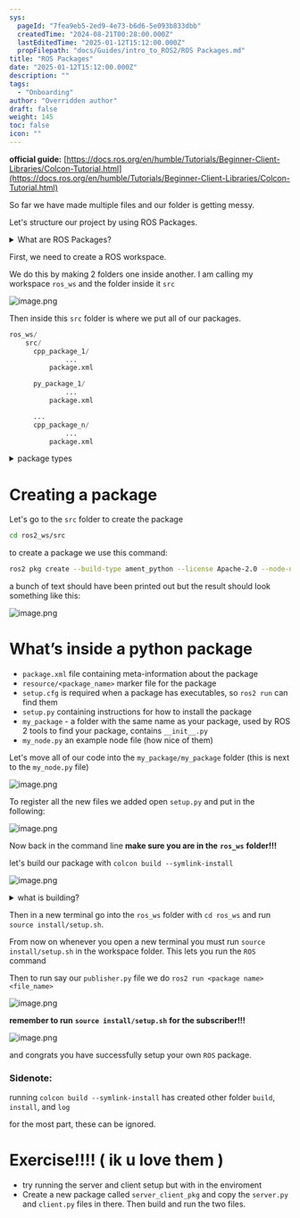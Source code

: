 ```yaml
---
sys:
  pageId: "7fea9eb5-2ed9-4e73-b6d6-5e093b833dbb"
  createdTime: "2024-08-21T00:28:00.000Z"
  lastEditedTime: "2025-01-12T15:12:00.000Z"
  propFilepath: "docs/Guides/intro_to_ROS2/ROS Packages.md"
title: "ROS Packages"
date: "2025-01-12T15:12:00.000Z"
description: ""
tags:
  - "Onboarding"
author: "Overridden author"
draft: false
weight: 145
toc: false
icon: ""
---
```


**official guide:** [https://docs.ros.org/en/humble/Tutorials/Beginner-Client-Libraries/Colcon-Tutorial.html](https://docs.ros.org/en/humble/Tutorials/Beginner-Client-Libraries/Colcon-Tutorial.html)

So far we have made multiple files and our folder is getting messy.

Let's structure our project by using ROS Packages.

<details>

<summary>What are ROS Packages?</summary>

ROS Packages are, as the name implies, packages of code that are highly sharable between ROS developers.

They consist of a folder, `package.xml` file, and source code

```python
      cpp_package_1/
		      ... imagine much code files here ..
          package.xml
```

</details>

First, we need to create a ROS workspace.

We do this by making 2 folders one inside another. I am calling my workspace `ros_ws` and the folder inside it `src`

![image.png](https://prod-files-secure.s3.us-west-2.amazonaws.com/d518164a-d88e-44d1-a4ee-3adb3bd8bce0/70706947-fd18-4537-a67b-e12946812d31/image.png?X-Amz-Algorithm=AWS4-HMAC-SHA256&X-Amz-Content-Sha256=UNSIGNED-PAYLOAD&X-Amz-Credential=ASIAZI2LB4664LITXVUA%2F20250606%2Fus-west-2%2Fs3%2Faws4_request&X-Amz-Date=20250606T150759Z&X-Amz-Expires=3600&X-Amz-Security-Token=IQoJb3JpZ2luX2VjEIf%2F%2F%2F%2F%2F%2F%2F%2F%2F%2FwEaCXVzLXdlc3QtMiJHMEUCIQCc9lzPRkE4esz7bhQwZzcBtVzWyVWsdazc5BKAh5WOSQIgGwcIhwPMSAxkRL5sFswThWEdOZ8u8ss2PVPf0wXiPeEq%2FwMIXxAAGgw2Mzc0MjMxODM4MDUiDBXSnxjBvgZWwrr4wircA8YAtfTbEbKo1Lohq9jtueh5XAXNk8FlUUDvJAyel3LuG0W0DYAx5u9cddcLnDod28FIai1HWmkUOzfQ3bCN28%2FOI0M9TygQ%2B85HiQmvsGT5uCvTwaMuAbBIpeHDh3LLFWsvav3dvK9Bp46VKfGz8Ttl5K5dEHXYGp6K0Om08L8GEtHz5JFvmLfpA6mviNEnbruGjtLOCX9dl%2FwDt%2Bc2%2FED1syY8rCCFuU4s9BqI%2FEiwZlUvVMVxGN2O%2BNmtvufZAXmXCdbtphRkTduc%2FA6O8mwJjaF2937pZw8OQ1yet53OpNPUfHY3tW8sF6QI0aNdXIt5M%2B5eB4%2FvVKQ3f1oWA0069CZ%2FJRrATaKbqQQOzRZlzeyRnaTIoOOoQYBTTHsbmRnCKP7LFJHK%2BuZ2mwK%2BFqYKJnUrwd%2FOEbRI8z50J%2FCOUXKzK3UGYtVjA96ci%2Bv%2B%2FP2YEwhfj%2FtZP9sM0xgMqx%2FvbtqtIxIrN0dboJZbywJfUim4MFZwKwqH%2FH0Sj32Dk1InX02DiTy%2BsCBqOitIgY2pQOtuOYLsZ69TL2xYwGSA34hg64TPOZUTBvvqPvS9PlGFnuD%2B%2FqyJaK%2BVgzsL0eGQAmZiAuaoKI5ZFKSsH7gWV2TtG2hVfwGDVBTHMLLxi8IGOqUBr6OR9zZH3BW%2BkpU%2F3%2Bk5yL0WPOTXjMTjh%2B8esi4yASwFBG1MGp16Ra9Kq%2BofZEVojyT0iFdKyCTOXPwQQuCbWRLM65gJhERfCr5MyJq%2FEw66ASuvM8icS7kuu2Zpm8MNtvvITV9CM4P57gyjYteAoh%2FPr83mnYgClkN5sX0kCtY%2F93AF8sVSfQLeGduGX5s6gHOtJeec4LOHfLrWuhBfLVdWbRoG&X-Amz-Signature=a13af3151c2e744637db64015e2d5bc7b037f9b0e47a83723984d4ea9ddeb484&X-Amz-SignedHeaders=host&x-id=GetObject)

Then inside this `src` folder is where we put all of our packages.

```python
ros_ws/
    src/
      cpp_package_1/
		      ...
          package.xml

      py_package_1/
		      ...
          package.xml

      ...
      cpp_package_n/
		      ...
          package.xml

```

<details>

<summary>package types</summary>

packages can be either `C++` or python.

the intern file structure is different for each but for this guide we will stick to creating python packages

</details>

# Creating a package

Let's go to the `src` folder to create the package

```bash
cd ros2_ws/src
```

to create a package we use this command:

```bash
ros2 pkg create --build-type ament_python --license Apache-2.0 --node-name my_node my_package
```

a bunch of text should have been printed out but the result should look something like this:

![image.png](https://prod-files-secure.s3.us-west-2.amazonaws.com/d518164a-d88e-44d1-a4ee-3adb3bd8bce0/e6cf1e3f-8512-4a3e-b131-079f800bf3e8/image.png?X-Amz-Algorithm=AWS4-HMAC-SHA256&X-Amz-Content-Sha256=UNSIGNED-PAYLOAD&X-Amz-Credential=ASIAZI2LB4664LITXVUA%2F20250606%2Fus-west-2%2Fs3%2Faws4_request&X-Amz-Date=20250606T150759Z&X-Amz-Expires=3600&X-Amz-Security-Token=IQoJb3JpZ2luX2VjEIf%2F%2F%2F%2F%2F%2F%2F%2F%2F%2FwEaCXVzLXdlc3QtMiJHMEUCIQCc9lzPRkE4esz7bhQwZzcBtVzWyVWsdazc5BKAh5WOSQIgGwcIhwPMSAxkRL5sFswThWEdOZ8u8ss2PVPf0wXiPeEq%2FwMIXxAAGgw2Mzc0MjMxODM4MDUiDBXSnxjBvgZWwrr4wircA8YAtfTbEbKo1Lohq9jtueh5XAXNk8FlUUDvJAyel3LuG0W0DYAx5u9cddcLnDod28FIai1HWmkUOzfQ3bCN28%2FOI0M9TygQ%2B85HiQmvsGT5uCvTwaMuAbBIpeHDh3LLFWsvav3dvK9Bp46VKfGz8Ttl5K5dEHXYGp6K0Om08L8GEtHz5JFvmLfpA6mviNEnbruGjtLOCX9dl%2FwDt%2Bc2%2FED1syY8rCCFuU4s9BqI%2FEiwZlUvVMVxGN2O%2BNmtvufZAXmXCdbtphRkTduc%2FA6O8mwJjaF2937pZw8OQ1yet53OpNPUfHY3tW8sF6QI0aNdXIt5M%2B5eB4%2FvVKQ3f1oWA0069CZ%2FJRrATaKbqQQOzRZlzeyRnaTIoOOoQYBTTHsbmRnCKP7LFJHK%2BuZ2mwK%2BFqYKJnUrwd%2FOEbRI8z50J%2FCOUXKzK3UGYtVjA96ci%2Bv%2B%2FP2YEwhfj%2FtZP9sM0xgMqx%2FvbtqtIxIrN0dboJZbywJfUim4MFZwKwqH%2FH0Sj32Dk1InX02DiTy%2BsCBqOitIgY2pQOtuOYLsZ69TL2xYwGSA34hg64TPOZUTBvvqPvS9PlGFnuD%2B%2FqyJaK%2BVgzsL0eGQAmZiAuaoKI5ZFKSsH7gWV2TtG2hVfwGDVBTHMLLxi8IGOqUBr6OR9zZH3BW%2BkpU%2F3%2Bk5yL0WPOTXjMTjh%2B8esi4yASwFBG1MGp16Ra9Kq%2BofZEVojyT0iFdKyCTOXPwQQuCbWRLM65gJhERfCr5MyJq%2FEw66ASuvM8icS7kuu2Zpm8MNtvvITV9CM4P57gyjYteAoh%2FPr83mnYgClkN5sX0kCtY%2F93AF8sVSfQLeGduGX5s6gHOtJeec4LOHfLrWuhBfLVdWbRoG&X-Amz-Signature=b995f1cd354a3729245c648935f39bf910390302c51b1a30cf5bc21b3b4065d7&X-Amz-SignedHeaders=host&x-id=GetObject)

# What’s inside a python package

- `package.xml` file containing meta-information about the package
- `resource/<package_name>` marker file for the package
- `setup.cfg` is required when a package has executables, so `ros2 run` can find them
- `setup.py` containing instructions for how to install the package
- `my_package` - a folder with the same name as your package, used by ROS 2 tools to find your package, contains `__init__.py`
- `my_node.py` an example node file (how nice of them)

Let's move all of our code into the `my_package/my_package` folder (this is next to the `my_node.py` file)

![image.png](https://prod-files-secure.s3.us-west-2.amazonaws.com/d518164a-d88e-44d1-a4ee-3adb3bd8bce0/9ce58f11-0da9-4d3e-b86d-506a9685d378/image.png?X-Amz-Algorithm=AWS4-HMAC-SHA256&X-Amz-Content-Sha256=UNSIGNED-PAYLOAD&X-Amz-Credential=ASIAZI2LB4664LITXVUA%2F20250606%2Fus-west-2%2Fs3%2Faws4_request&X-Amz-Date=20250606T150759Z&X-Amz-Expires=3600&X-Amz-Security-Token=IQoJb3JpZ2luX2VjEIf%2F%2F%2F%2F%2F%2F%2F%2F%2F%2FwEaCXVzLXdlc3QtMiJHMEUCIQCc9lzPRkE4esz7bhQwZzcBtVzWyVWsdazc5BKAh5WOSQIgGwcIhwPMSAxkRL5sFswThWEdOZ8u8ss2PVPf0wXiPeEq%2FwMIXxAAGgw2Mzc0MjMxODM4MDUiDBXSnxjBvgZWwrr4wircA8YAtfTbEbKo1Lohq9jtueh5XAXNk8FlUUDvJAyel3LuG0W0DYAx5u9cddcLnDod28FIai1HWmkUOzfQ3bCN28%2FOI0M9TygQ%2B85HiQmvsGT5uCvTwaMuAbBIpeHDh3LLFWsvav3dvK9Bp46VKfGz8Ttl5K5dEHXYGp6K0Om08L8GEtHz5JFvmLfpA6mviNEnbruGjtLOCX9dl%2FwDt%2Bc2%2FED1syY8rCCFuU4s9BqI%2FEiwZlUvVMVxGN2O%2BNmtvufZAXmXCdbtphRkTduc%2FA6O8mwJjaF2937pZw8OQ1yet53OpNPUfHY3tW8sF6QI0aNdXIt5M%2B5eB4%2FvVKQ3f1oWA0069CZ%2FJRrATaKbqQQOzRZlzeyRnaTIoOOoQYBTTHsbmRnCKP7LFJHK%2BuZ2mwK%2BFqYKJnUrwd%2FOEbRI8z50J%2FCOUXKzK3UGYtVjA96ci%2Bv%2B%2FP2YEwhfj%2FtZP9sM0xgMqx%2FvbtqtIxIrN0dboJZbywJfUim4MFZwKwqH%2FH0Sj32Dk1InX02DiTy%2BsCBqOitIgY2pQOtuOYLsZ69TL2xYwGSA34hg64TPOZUTBvvqPvS9PlGFnuD%2B%2FqyJaK%2BVgzsL0eGQAmZiAuaoKI5ZFKSsH7gWV2TtG2hVfwGDVBTHMLLxi8IGOqUBr6OR9zZH3BW%2BkpU%2F3%2Bk5yL0WPOTXjMTjh%2B8esi4yASwFBG1MGp16Ra9Kq%2BofZEVojyT0iFdKyCTOXPwQQuCbWRLM65gJhERfCr5MyJq%2FEw66ASuvM8icS7kuu2Zpm8MNtvvITV9CM4P57gyjYteAoh%2FPr83mnYgClkN5sX0kCtY%2F93AF8sVSfQLeGduGX5s6gHOtJeec4LOHfLrWuhBfLVdWbRoG&X-Amz-Signature=a799b9895de222cbdb558fa908ef8965f4b617a2b5b1efae5ac71023d12f6b9e&X-Amz-SignedHeaders=host&x-id=GetObject)

To register all the new files we added open `setup.py` and put in the following:

![image.png](https://prod-files-secure.s3.us-west-2.amazonaws.com/d518164a-d88e-44d1-a4ee-3adb3bd8bce0/1cd7c262-4cae-4496-9d75-c178537d24a2/image.png?X-Amz-Algorithm=AWS4-HMAC-SHA256&X-Amz-Content-Sha256=UNSIGNED-PAYLOAD&X-Amz-Credential=ASIAZI2LB4664LITXVUA%2F20250606%2Fus-west-2%2Fs3%2Faws4_request&X-Amz-Date=20250606T150759Z&X-Amz-Expires=3600&X-Amz-Security-Token=IQoJb3JpZ2luX2VjEIf%2F%2F%2F%2F%2F%2F%2F%2F%2F%2FwEaCXVzLXdlc3QtMiJHMEUCIQCc9lzPRkE4esz7bhQwZzcBtVzWyVWsdazc5BKAh5WOSQIgGwcIhwPMSAxkRL5sFswThWEdOZ8u8ss2PVPf0wXiPeEq%2FwMIXxAAGgw2Mzc0MjMxODM4MDUiDBXSnxjBvgZWwrr4wircA8YAtfTbEbKo1Lohq9jtueh5XAXNk8FlUUDvJAyel3LuG0W0DYAx5u9cddcLnDod28FIai1HWmkUOzfQ3bCN28%2FOI0M9TygQ%2B85HiQmvsGT5uCvTwaMuAbBIpeHDh3LLFWsvav3dvK9Bp46VKfGz8Ttl5K5dEHXYGp6K0Om08L8GEtHz5JFvmLfpA6mviNEnbruGjtLOCX9dl%2FwDt%2Bc2%2FED1syY8rCCFuU4s9BqI%2FEiwZlUvVMVxGN2O%2BNmtvufZAXmXCdbtphRkTduc%2FA6O8mwJjaF2937pZw8OQ1yet53OpNPUfHY3tW8sF6QI0aNdXIt5M%2B5eB4%2FvVKQ3f1oWA0069CZ%2FJRrATaKbqQQOzRZlzeyRnaTIoOOoQYBTTHsbmRnCKP7LFJHK%2BuZ2mwK%2BFqYKJnUrwd%2FOEbRI8z50J%2FCOUXKzK3UGYtVjA96ci%2Bv%2B%2FP2YEwhfj%2FtZP9sM0xgMqx%2FvbtqtIxIrN0dboJZbywJfUim4MFZwKwqH%2FH0Sj32Dk1InX02DiTy%2BsCBqOitIgY2pQOtuOYLsZ69TL2xYwGSA34hg64TPOZUTBvvqPvS9PlGFnuD%2B%2FqyJaK%2BVgzsL0eGQAmZiAuaoKI5ZFKSsH7gWV2TtG2hVfwGDVBTHMLLxi8IGOqUBr6OR9zZH3BW%2BkpU%2F3%2Bk5yL0WPOTXjMTjh%2B8esi4yASwFBG1MGp16Ra9Kq%2BofZEVojyT0iFdKyCTOXPwQQuCbWRLM65gJhERfCr5MyJq%2FEw66ASuvM8icS7kuu2Zpm8MNtvvITV9CM4P57gyjYteAoh%2FPr83mnYgClkN5sX0kCtY%2F93AF8sVSfQLeGduGX5s6gHOtJeec4LOHfLrWuhBfLVdWbRoG&X-Amz-Signature=f55df53e70510ace027f05a8174b775a824d23422f03e64e15d5f81e40457500&X-Amz-SignedHeaders=host&x-id=GetObject)

Now back in the command line **make sure you are in the** **`ros_ws`** **folder!!!**

let's build our package with `colcon build --symlink-install`

![image.png](https://prod-files-secure.s3.us-west-2.amazonaws.com/d518164a-d88e-44d1-a4ee-3adb3bd8bce0/2f2a0d27-b173-48fd-b189-5f5c0ce65619/image.png?X-Amz-Algorithm=AWS4-HMAC-SHA256&X-Amz-Content-Sha256=UNSIGNED-PAYLOAD&X-Amz-Credential=ASIAZI2LB4664LITXVUA%2F20250606%2Fus-west-2%2Fs3%2Faws4_request&X-Amz-Date=20250606T150759Z&X-Amz-Expires=3600&X-Amz-Security-Token=IQoJb3JpZ2luX2VjEIf%2F%2F%2F%2F%2F%2F%2F%2F%2F%2FwEaCXVzLXdlc3QtMiJHMEUCIQCc9lzPRkE4esz7bhQwZzcBtVzWyVWsdazc5BKAh5WOSQIgGwcIhwPMSAxkRL5sFswThWEdOZ8u8ss2PVPf0wXiPeEq%2FwMIXxAAGgw2Mzc0MjMxODM4MDUiDBXSnxjBvgZWwrr4wircA8YAtfTbEbKo1Lohq9jtueh5XAXNk8FlUUDvJAyel3LuG0W0DYAx5u9cddcLnDod28FIai1HWmkUOzfQ3bCN28%2FOI0M9TygQ%2B85HiQmvsGT5uCvTwaMuAbBIpeHDh3LLFWsvav3dvK9Bp46VKfGz8Ttl5K5dEHXYGp6K0Om08L8GEtHz5JFvmLfpA6mviNEnbruGjtLOCX9dl%2FwDt%2Bc2%2FED1syY8rCCFuU4s9BqI%2FEiwZlUvVMVxGN2O%2BNmtvufZAXmXCdbtphRkTduc%2FA6O8mwJjaF2937pZw8OQ1yet53OpNPUfHY3tW8sF6QI0aNdXIt5M%2B5eB4%2FvVKQ3f1oWA0069CZ%2FJRrATaKbqQQOzRZlzeyRnaTIoOOoQYBTTHsbmRnCKP7LFJHK%2BuZ2mwK%2BFqYKJnUrwd%2FOEbRI8z50J%2FCOUXKzK3UGYtVjA96ci%2Bv%2B%2FP2YEwhfj%2FtZP9sM0xgMqx%2FvbtqtIxIrN0dboJZbywJfUim4MFZwKwqH%2FH0Sj32Dk1InX02DiTy%2BsCBqOitIgY2pQOtuOYLsZ69TL2xYwGSA34hg64TPOZUTBvvqPvS9PlGFnuD%2B%2FqyJaK%2BVgzsL0eGQAmZiAuaoKI5ZFKSsH7gWV2TtG2hVfwGDVBTHMLLxi8IGOqUBr6OR9zZH3BW%2BkpU%2F3%2Bk5yL0WPOTXjMTjh%2B8esi4yASwFBG1MGp16Ra9Kq%2BofZEVojyT0iFdKyCTOXPwQQuCbWRLM65gJhERfCr5MyJq%2FEw66ASuvM8icS7kuu2Zpm8MNtvvITV9CM4P57gyjYteAoh%2FPr83mnYgClkN5sX0kCtY%2F93AF8sVSfQLeGduGX5s6gHOtJeec4LOHfLrWuhBfLVdWbRoG&X-Amz-Signature=7e98945b5a77b2c3db9199eb83423e67107691ae929cca302a8d51225287b58b&X-Amz-SignedHeaders=host&x-id=GetObject)

<details>

<summary>what is building?</summary>

if you are a CS major at Rose-Hulman you will learn the answer to this in CSSE132

but TLDR; is it combines all the code files into one program that can be run easily 

</details>

Then in a new terminal go into the `ros_ws` folder with `cd ros_ws` and run `source install/setup.sh`. 

From now on whenever you open a new terminal you must run `source install/setup.sh` in the workspace folder. This lets you run the `ROS` command

Then to run say our `publisher.py` file we do `ros2 run <package name> <file_name>`

![image.png](https://prod-files-secure.s3.us-west-2.amazonaws.com/d518164a-d88e-44d1-a4ee-3adb3bd8bce0/4f4b1219-3a44-4632-aa0a-ce3471699f59/image.png?X-Amz-Algorithm=AWS4-HMAC-SHA256&X-Amz-Content-Sha256=UNSIGNED-PAYLOAD&X-Amz-Credential=ASIAZI2LB4664LITXVUA%2F20250606%2Fus-west-2%2Fs3%2Faws4_request&X-Amz-Date=20250606T150759Z&X-Amz-Expires=3600&X-Amz-Security-Token=IQoJb3JpZ2luX2VjEIf%2F%2F%2F%2F%2F%2F%2F%2F%2F%2FwEaCXVzLXdlc3QtMiJHMEUCIQCc9lzPRkE4esz7bhQwZzcBtVzWyVWsdazc5BKAh5WOSQIgGwcIhwPMSAxkRL5sFswThWEdOZ8u8ss2PVPf0wXiPeEq%2FwMIXxAAGgw2Mzc0MjMxODM4MDUiDBXSnxjBvgZWwrr4wircA8YAtfTbEbKo1Lohq9jtueh5XAXNk8FlUUDvJAyel3LuG0W0DYAx5u9cddcLnDod28FIai1HWmkUOzfQ3bCN28%2FOI0M9TygQ%2B85HiQmvsGT5uCvTwaMuAbBIpeHDh3LLFWsvav3dvK9Bp46VKfGz8Ttl5K5dEHXYGp6K0Om08L8GEtHz5JFvmLfpA6mviNEnbruGjtLOCX9dl%2FwDt%2Bc2%2FED1syY8rCCFuU4s9BqI%2FEiwZlUvVMVxGN2O%2BNmtvufZAXmXCdbtphRkTduc%2FA6O8mwJjaF2937pZw8OQ1yet53OpNPUfHY3tW8sF6QI0aNdXIt5M%2B5eB4%2FvVKQ3f1oWA0069CZ%2FJRrATaKbqQQOzRZlzeyRnaTIoOOoQYBTTHsbmRnCKP7LFJHK%2BuZ2mwK%2BFqYKJnUrwd%2FOEbRI8z50J%2FCOUXKzK3UGYtVjA96ci%2Bv%2B%2FP2YEwhfj%2FtZP9sM0xgMqx%2FvbtqtIxIrN0dboJZbywJfUim4MFZwKwqH%2FH0Sj32Dk1InX02DiTy%2BsCBqOitIgY2pQOtuOYLsZ69TL2xYwGSA34hg64TPOZUTBvvqPvS9PlGFnuD%2B%2FqyJaK%2BVgzsL0eGQAmZiAuaoKI5ZFKSsH7gWV2TtG2hVfwGDVBTHMLLxi8IGOqUBr6OR9zZH3BW%2BkpU%2F3%2Bk5yL0WPOTXjMTjh%2B8esi4yASwFBG1MGp16Ra9Kq%2BofZEVojyT0iFdKyCTOXPwQQuCbWRLM65gJhERfCr5MyJq%2FEw66ASuvM8icS7kuu2Zpm8MNtvvITV9CM4P57gyjYteAoh%2FPr83mnYgClkN5sX0kCtY%2F93AF8sVSfQLeGduGX5s6gHOtJeec4LOHfLrWuhBfLVdWbRoG&X-Amz-Signature=36ed38a48aba34995937aebe0db640e1e26784fda80b46138f46a119511841b5&X-Amz-SignedHeaders=host&x-id=GetObject)

**remember to run** **`source install/setup.sh`** **for the subscriber!!!**

![image.png](https://prod-files-secure.s3.us-west-2.amazonaws.com/d518164a-d88e-44d1-a4ee-3adb3bd8bce0/02121119-dad4-49ec-8356-c956108b4243/image.png?X-Amz-Algorithm=AWS4-HMAC-SHA256&X-Amz-Content-Sha256=UNSIGNED-PAYLOAD&X-Amz-Credential=ASIAZI2LB4664LITXVUA%2F20250606%2Fus-west-2%2Fs3%2Faws4_request&X-Amz-Date=20250606T150759Z&X-Amz-Expires=3600&X-Amz-Security-Token=IQoJb3JpZ2luX2VjEIf%2F%2F%2F%2F%2F%2F%2F%2F%2F%2FwEaCXVzLXdlc3QtMiJHMEUCIQCc9lzPRkE4esz7bhQwZzcBtVzWyVWsdazc5BKAh5WOSQIgGwcIhwPMSAxkRL5sFswThWEdOZ8u8ss2PVPf0wXiPeEq%2FwMIXxAAGgw2Mzc0MjMxODM4MDUiDBXSnxjBvgZWwrr4wircA8YAtfTbEbKo1Lohq9jtueh5XAXNk8FlUUDvJAyel3LuG0W0DYAx5u9cddcLnDod28FIai1HWmkUOzfQ3bCN28%2FOI0M9TygQ%2B85HiQmvsGT5uCvTwaMuAbBIpeHDh3LLFWsvav3dvK9Bp46VKfGz8Ttl5K5dEHXYGp6K0Om08L8GEtHz5JFvmLfpA6mviNEnbruGjtLOCX9dl%2FwDt%2Bc2%2FED1syY8rCCFuU4s9BqI%2FEiwZlUvVMVxGN2O%2BNmtvufZAXmXCdbtphRkTduc%2FA6O8mwJjaF2937pZw8OQ1yet53OpNPUfHY3tW8sF6QI0aNdXIt5M%2B5eB4%2FvVKQ3f1oWA0069CZ%2FJRrATaKbqQQOzRZlzeyRnaTIoOOoQYBTTHsbmRnCKP7LFJHK%2BuZ2mwK%2BFqYKJnUrwd%2FOEbRI8z50J%2FCOUXKzK3UGYtVjA96ci%2Bv%2B%2FP2YEwhfj%2FtZP9sM0xgMqx%2FvbtqtIxIrN0dboJZbywJfUim4MFZwKwqH%2FH0Sj32Dk1InX02DiTy%2BsCBqOitIgY2pQOtuOYLsZ69TL2xYwGSA34hg64TPOZUTBvvqPvS9PlGFnuD%2B%2FqyJaK%2BVgzsL0eGQAmZiAuaoKI5ZFKSsH7gWV2TtG2hVfwGDVBTHMLLxi8IGOqUBr6OR9zZH3BW%2BkpU%2F3%2Bk5yL0WPOTXjMTjh%2B8esi4yASwFBG1MGp16Ra9Kq%2BofZEVojyT0iFdKyCTOXPwQQuCbWRLM65gJhERfCr5MyJq%2FEw66ASuvM8icS7kuu2Zpm8MNtvvITV9CM4P57gyjYteAoh%2FPr83mnYgClkN5sX0kCtY%2F93AF8sVSfQLeGduGX5s6gHOtJeec4LOHfLrWuhBfLVdWbRoG&X-Amz-Signature=09d51d35251beab8712855229a81918bf9c917b67e073f8eb4ad7efbdd3baa7e&X-Amz-SignedHeaders=host&x-id=GetObject)

and congrats you have successfully setup your own `ROS` package.

### Sidenote:

running `colcon build --symlink-install` has created other folder `build`, `install`, and `log`

for the most part, these can be ignored.

# Exercise!!!! ( ik u love them )

- try running the server and client setup but with in the enviroment
- Create a new package called `server_client_pkg` and copy the `server.py` and `client.py` files in there. Then build and run the two files.
